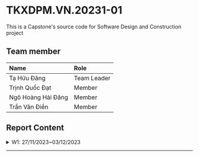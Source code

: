 # TKXDPM.VN.20231-01

This is a Capstone's source code for Software Design and Construction project

## Team member

| Name           | Role        |
| :------------- | :---------- |
| Tạ Hữu Đăng    | Team Leader |
| Trịnh Quốc Đạt | Member      |
| Ngô Hoàng Hải Đăng  | Member      |
| Trần Văn Điền  | Member      |


## Report Content

<details>
  <summary>W1: 27/11/2023~03/12/2023 </summary>
<br>
<details>
<summary>Tạ Hữu Đăng</summary>
<br>

- Assigned tasks:
  - Find content coupling
  - Find common coupling
  - ...

- Implementation details:
  - Pull Request(s): [https://github.com/dangtahuu/TKXDPM.KHMT.20231-04/pull/1]()
  - Specific implementation details: Find content and common coupling in the code base but didn't find anything

</details>

<details>
<summary>Trịnh Quốc Đạt</summary>
<br>

- Assigned tasks:
  - Find Control coupling: 

- Implementation details:
  - Pull Request(s): [https://github.com/dangtahuu/TKXDPM.KHMT.20231-04/pull/2]()
  - Specific implementation details: Find Control coupling.
</details>

</details>

---
